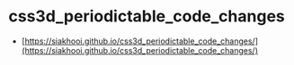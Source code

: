 # css3d_periodictable_code_changes

* [https://siakhooi.github.io/css3d_periodictable_code_changes/](https://siakhooi.github.io/css3d_periodictable_code_changes/)
